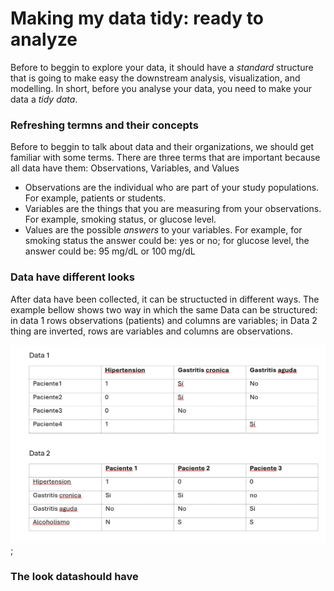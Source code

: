 # Making my data tidy: ready to analyze
Before to beggin to explore your data, it should have a _standard_ structure that 
is going to make easy the downstream analysis, visualization, and modelling. In short, 
before you analyse your data, you need to make your data a _tidy data_.

### Refreshing termns and their concepts
Before to beggin to talk about data and their organizations, we should get familiar with some terms.
There are three terms that are important because all data have them: Observations, Variables, and Values
* Observations are the individual who are part of your study populations. For example, patients or students.
* Variables are the things that you are measuring from your observations. For example, smoking status, or glucose level.
* Values are the possible _answers_ to your variables. For example, for smoking status the answer could be: yes or no; for glucose level, the answer could be: 95 mg/dL or 100 mg/dL 

### Data have different looks
After data have been collected, it can be structucted in different ways.
The example bellow shows two way in which the same Data can be structured: in data 1 rows observations (patients) and columns are variables; 
in Data 2 thing are inverted, rows are variables and columns are observations.

![Alt text](https://github.com/KJPaez1/A-friendly-PracticalGuide-to-gtsummary/blob/main/img/data_types.png); 



### The look datashould have
